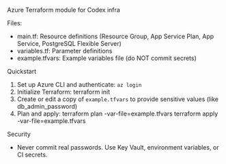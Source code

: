 Azure Terraform module for Codex infra

Files:
- main.tf: Resource definitions (Resource Group, App Service Plan, App Service, PostgreSQL Flexible Server)
- variables.tf: Parameter definitions
- example.tfvars: Example variables file (do NOT commit secrets)

Quickstart
1. Set up Azure CLI and authenticate: `az login`
2. Initialize Terraform:
   terraform init
3. Create or edit a copy of `example.tfvars` to provide sensitive values (like db_admin_password)
4. Plan and apply:
   terraform plan -var-file=example.tfvars
   terraform apply -var-file=example.tfvars

Security
- Never commit real passwords. Use Key Vault, environment variables, or CI secrets.

